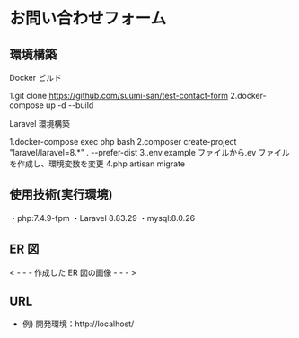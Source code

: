 # お問い合わせフォーム

## 環境構築

Docker ビルド

1.git clone https://github.com/suumi-san/test-contact-form
2.docker-compose up -d --build

Laravel 環境構築

1.docker-compose exec php bash
2.composer create-project "laravel/laravel=8.\*" . --prefer-dist
3..env.example ファイルから.ev ファイルを作成し、環境変数を変更
4.php artisan migrate

## 使用技術(実行環境)

・php:7.4.9-fpm
・Laravel 8.83.29
・mysql:8.0.26

## ER 図

< - - - 作成した ER 図の画像 - - - >

## URL

-   例) 開発環境：http://localhost/
